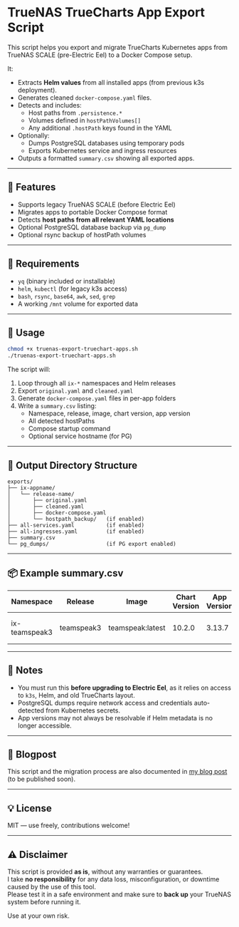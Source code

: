 
# TrueNAS TrueCharts App Export Script

This script helps you export and migrate TrueCharts Kubernetes apps from TrueNAS SCALE (pre-Electric Eel) to a Docker Compose setup.

It:

- Extracts **Helm values** from all installed apps (from previous k3s deployment).
- Generates cleaned `docker-compose.yaml` files.
- Detects and includes:
  - Host paths from `.persistence.*`
  - Volumes defined in `hostPathVolumes[]`
  - Any additional `.hostPath` keys found in the YAML
- Optionally:
  - Dumps PostgreSQL databases using temporary pods
  - Exports Kubernetes service and ingress resources
- Outputs a formatted `summary.csv` showing all exported apps.

---

## 🔧 Features

- Supports legacy TrueNAS SCALE (before Electric Eel)
- Migrates apps to portable Docker Compose format
- Detects **host paths from all relevant YAML locations**
- Optional PostgreSQL database backup via `pg_dump`
- Optional rsync backup of hostPath volumes

---

## 🧰 Requirements

- `yq` (binary included or installable)
- `helm`, `kubectl` (for legacy k3s access)
- `bash`, `rsync`, `base64`, `awk`, `sed`, `grep`
- A working `/mnt` volume for exported data

---

## 🚀 Usage

```bash
chmod +x truenas-export-truechart-apps.sh
./truenas-export-truechart-apps.sh
```

The script will:

1. Loop through all `ix-*` namespaces and Helm releases
2. Export `original.yaml` and `cleaned.yaml`
3. Generate `docker-compose.yaml` files in per-app folders
4. Write a `summary.csv` listing:
   - Namespace, release, image, chart version, app version
   - All detected hostPaths
   - Compose startup command
   - Optional service hostname (for PG)

---

## 📁 Output Directory Structure

```
exports/
├── ix-appname/
│   └── release-name/
│       ├── original.yaml
│       ├── cleaned.yaml
│       ├── docker-compose.yaml
│       └── hostpath_backup/   (if enabled)
├── all-services.yaml          (if enabled)
├── all-ingresses.yaml         (if enabled)
├── summary.csv
└── pg_dumps/                  (if PG export enabled)
```

---

## 📦 Example summary.csv

| Namespace     | Release     | Image                        | Chart Version | App Version | HostPaths                                     | Compose Command                      |
|---------------|-------------|------------------------------|----------------|--------------|-----------------------------------------------|--------------------------------------|
| ix-teamspeak3 | teamspeak3  | teamspeak:latest             | 10.2.0         | 3.13.7       | /mnt/zpool0/k8s/teamspeak3/config;/data       | `cd exports/ix-teamspeak3/teamspeak3 && docker compose up -d` |

---

## 📝 Notes

- You must run this **before upgrading to Electric Eel**, as it relies on access to `k3s`, Helm, and old TrueCharts layout.
- PostgreSQL dumps require network access and credentials auto-detected from Kubernetes secrets.
- App versions may not always be resolvable if Helm metadata is no longer accessible.

---

## 📸 Blogpost

This script and the migration process are also documented in [my blog post](https://www.roksblog.de/) (to be published soon).

---

## 💡 License

MIT — use freely, contributions welcome!

---

## ⚠️ Disclaimer

This script is provided **as is**, without any warranties or guarantees.  
I take **no responsibility** for any data loss, misconfiguration, or downtime caused by the use of this tool.  
Please test it in a safe environment and make sure to **back up** your TrueNAS system before running it.

Use at your own risk.


